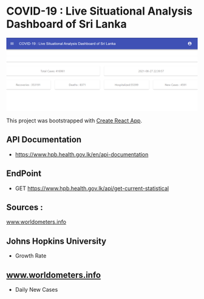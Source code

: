 # COVID-19 : Live Situational Analysis Dashboard of Sri Lanka


<img src="https://github.com/lahiruroot/covid-19-react-js/blob/master/SS.png" />


This project was bootstrapped with [Create React App](https://github.com/facebook/create-react-app).


## API Documentation
 - https://www.hpb.health.gov.lk/en/api-documentation

## EndPoint
 - GET https://www.hpb.health.gov.lk/api/get-current-statistical

## Sources :
 www.worldometers.info

## Johns Hopkins University 
 - Growth Rate
## www.worldometers.info
 - Daily New Cases



